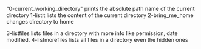 "0-current_working_directory" prints the absolute path name of the current directory
1-listit lists the content of the current directory
2-bring_me_home changes directory to home

3-listfiles lists files in a directory with more info like permission, date modified.
4-listmorefiles lists all files in a directory even the hidden ones




